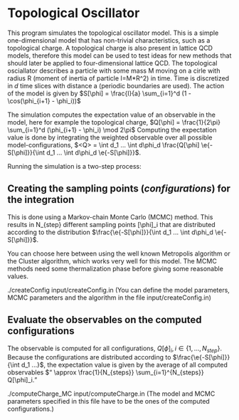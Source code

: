 # Topological Oscillator

This program simulates the topological oscillator model. This is a simple one-dimensional model that has non-trivial characteristics, such as a topological charge. A topological charge is also present in lattice QCD models, therefore this model can be used to test ideas for new methods that should later be applied to four-dimensional lattice QCD.
The topological osciallator describes a particle with some mass M moving on a cirle with radius R (moment of inertia of particle I=M*R^2) in time. Time is discretized in $d$ time slices with distance a (periodic boundaries are used). The action of the model is given by
$S[\phi] = \frac{I}{a} \sum_{i=1}^d (1 - \cos(\phi_{i+1} - \phi_i))$

The simulation computes the expectation value of an observable in the model, here for example the topological charge,
$Q[\phi] = \frac{1}{2\pi} \sum_{i=1}^d (\phi_{i+1} - \phi_i) \mod 2\pi$
Computing the expectation value is done by integrating the weighted observable over all possible model-configurations,
$<Q> = \int d_1 ... \int d\phi_d \frac{Q[\phi] \e{-S[\phi]}}{\int d_1 ... \int d\phi_d \e{-S[\phi]}}$.

Running the simulation is a two-step process:
## Creating the sampling points (*configurations*) for the integration
This is done using a Markov-chain Monte Carlo (MCMC) method. This results in N_{step} different sampling points [\phi]_i that are distributed according to the distribution $\frac{\e{-S[\phi]}}{\int d_1 ... \int d\phi_d \e{-S[\phi]}}$.

You can choose here between using the well known Metropolis algorithm or the Cluster algorithm, which works very well for this model. The MCMC methods need some thermalization phase before giving some reasonable values.

./createConfig input/createConfig.in
(You can define the model parameters, MCMC parameters and the algorithm in the file input/createConfig.in)

## Evaluate the observables on the computed configurations
The observable is computed for all configurations, $Q[\phi]_i, i \in \{1, ... , N_{step}\}$. Because the configurations are distributed according to $\frac{\e{-S[\phi]}}{\int d_1 ...}$, the expectation value is given by the average of all computed observables
$<Q> \approx \frac{1}{N_{steps}} \sum_{i=1}^{N_{steps}} Q[\phi]_i.

./computeCharge_MC input/computeCharge.in
(The model and MCMC parameters specified in this file have to be the ones of the computed configurations.)
